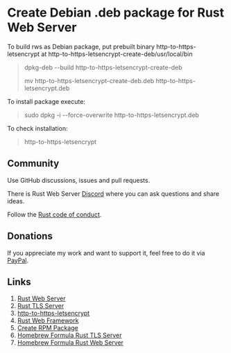 # Create Debian .deb package for Rust Web Server
To build rws as Debian package, put prebuilt binary http-to-https-letsencrypt at http-to-https-letsencrypt-create-deb/usr/local/bin

> dpkg-deb --build http-to-https-letsencrypt-create-deb
> 
> mv http-to-https-letsencrypt-create-deb.deb http-to-https-letsencrypt.deb

To install package execute:
> sudo dpkg -i --force-overwrite http-to-https-letsencrypt.deb

To check installation:
> http-to-https-letsencrypt


## Community
Use GitHub discussions, issues and pull requests.

There is Rust Web Server [Discord](https://discord.gg/zaErjtr5Dm) where you can ask questions and share ideas.

Follow the [Rust code of conduct](https://www.rust-lang.org/policies/code-of-conduct).

## Donations
If you appreciate my work and want to support it, feel free to do it via [PayPal](https://www.paypal.com/donate/?hosted_button_id=7J69SYZWSP6HJ).

## Links
1. [Rust Web Server](https://github.com/bohdaq/rust-web-server)
1. [Rust TLS Server](https://github.com/bohdaq/rust-tls-server)
1. [http-to-https-letsencrypt](https://github.com/bohdaq/rust-http-to-https-letsencrypt-acme)
1. [Rust Web Framework](https://github.com/bohdaq/rust-web-framework/)
1. [Create RPM Package](https://github.com/bohdaq/rws-rpm-builder)
1. [Homebrew Formula Rust TLS Server](https://github.com/bohdaq/homebrew-rust-tls-server)
1. [Homebrew Formula Rust Web Server](https://github.com/bohdaq/homebrew-rust-web-server)

